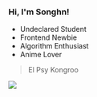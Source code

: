 ### Hi, I'm Songhn!


- Undeclared Student
- Frontend Newbie
- Algorithm Enthusiast
- Anime Lover

> El Psy Kongroo

![](https://img.songhn.com/img/github-bg.jpg)
